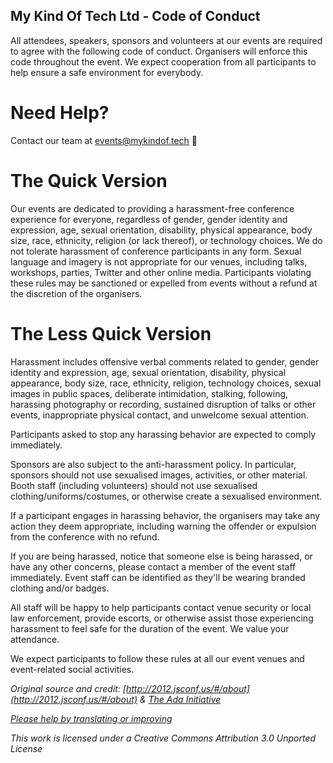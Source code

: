 ## My Kind Of Tech Ltd - Code of Conduct

All attendees, speakers, sponsors and volunteers at our events are required to agree with the following code of conduct. Organisers will enforce this code throughout the event. We expect cooperation from all participants to help ensure a safe environment for everybody.

# Need Help?

Contact our team at events@mykindof.tech :sparkling_heart:

# The Quick Version

Our events are dedicated to providing a harassment-free conference experience for everyone, regardless of gender, gender identity and expression, age, sexual orientation, disability, physical appearance, body size, race, ethnicity, religion (or lack thereof), or technology choices. We do not tolerate harassment of conference participants in any form. Sexual language and imagery is not appropriate for our venues, including talks, workshops, parties, Twitter and other online media. Participants violating these rules may be sanctioned or expelled from events without a refund at the discretion of the organisers.

# The Less Quick Version

Harassment includes offensive verbal comments related to gender, gender identity and expression, age, sexual orientation, disability, physical appearance, body size, race, ethnicity, religion, technology choices, sexual images in public spaces, deliberate intimidation, stalking, following, harassing photography or recording, sustained disruption of talks or other events, inappropriate physical contact, and unwelcome sexual attention.

Participants asked to stop any harassing behavior are expected to comply immediately.

Sponsors are also subject to the anti-harassment policy. In particular, sponsors should not use sexualised images, activities, or other material. Booth staff (including volunteers) should not use sexualised clothing/uniforms/costumes, or otherwise create a sexualised environment.

If a participant engages in harassing behavior, the organisers may take any action they deem appropriate, including warning the offender or expulsion from the conference with no refund.

If you are being harassed, notice that someone else is being harassed, or have any other concerns, please contact a member of the event staff immediately. Event staff can be identified as they'll be wearing branded clothing and/or badges.

All staff will be happy to help participants contact venue security or local law enforcement, provide escorts, or otherwise assist those experiencing harassment to feel safe for the duration of the event. We value your attendance.

We expect participants to follow these rules at all our event venues and event-related social activities.


_Original source and credit: [http://2012.jsconf.us/#/about](http://2012.jsconf.us/#/about) & [The Ada Initiative](http://geekfeminism.wikia.com/wiki/Conference_anti-harassment/Policy)_

_[Please help by translating or improving](http://github.com/leftlogic/confcodeofconduct.com)_

_This work is licensed under a Creative Commons Attribution 3.0 Unported License_
